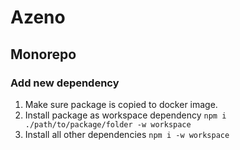 # Azeno

## Monorepo

### Add new dependency
1. Make sure package is copied to docker image.
2. Install package as workspace dependency `npm i ./path/to/package/folder -w workspace`
3. Install all other dependencies `npm i -w workspace`
